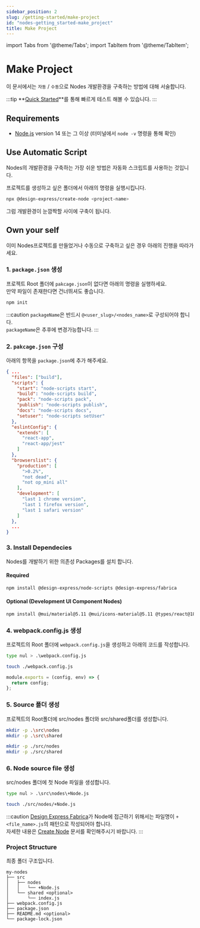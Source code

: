 ```yaml
---
sidebar_position: 2
slug: /getting-started/make-project
id: "nodes-getting_started-make_project"
title: Make Project
---
```


import Tabs from '@theme/Tabs';
import TabItem from '@theme/TabItem';

# Make Project

이 문서에서는 `자동` / `수동`으로 Nodes 개발환경을 구축하는 방법에 대해 서술합니다.

:::tip
**[Quick Started](../default.md#quick-started)**를 통해 빠르게 테스트 해볼 수 있습니다.
:::

## Requirements

- [Node.js](https://nodejs.org/) version 14 또는 그 이상 (터미널에서 `node -v` 명령을 통해 확인)

## Use Automatic Script

Nodes의 개발환경을 구축하는 가장 쉬운 방법은 자동화 스크립트를 사용하는 것입니다.

프로젝트를 생성하고 싶은 폴더에서 아래의 명령을 실행시킵니다.

```bash
npx @design-express/create-node <project-name>
```

그럼 개발환경이 눈깜짝할 사이에 구축이 됩니다.

## Own your self

이미 Nodes프로젝트를 만들었거나 수동으로 구축하고 싶은 경우 아래의 진행을 따라가세요.

### 1. `package.json` 생성

프로젝트 Root 폴더에 `pakcage.json`이 없다면 아래의 명령을 실행하세요.<br/>
만약 파일이 존재한다면 건너뛰셔도 좋습니다.

```bash
npm init
```

:::caution
`packageName`은 반드시 `@<user_slug>/<nodes_name>`로 구성되어야 합니다.<br/>
`packageName`은 추후에 변경가능합니다.
:::

### 2. `pakcage.json` 구성

아래의 항목을 `package.json`에 추가 해주세요.

```json
{ ...
  "files": ["build"],
  "scripts": {
    "start": "node-scripts start",
    "build": "node-scripts build",
    "pack": "node-scripts pack",
    "publish": "node-scripts publish",
    "docs": "node-scripts docs",
    "setuser": "node-scripts setUser"
  },
  "eslintConfig": {
    "extends": [
      "react-app",
      "react-app/jest"
    ]
  },
  "browserslist": {
    "production": [
      ">0.2%",
      "not dead",
      "not op_mini all"
    ],
    "development": [
      "last 1 chrome version",
      "last 1 firefox version",
      "last 1 safari version"
    ]
  },
  ...
}
```

### 3. Install Dependecies

Nodes를 개발하기 위한 의존성 Packages를 설치 합니다.

#### Required

```bash
npm install @design-express/node-scripts @design-express/fabrica
```

#### Optional (Development UI Component Nodes)

```bash
npm install @mui/material@5.11 @mui/icons-material@5.11 @types/react@18
```

### 4. webpack.config.js 생성

프로젝트의 Root 폴더에 `webpack.config.js`을 생성하고 아래의 코드를 작성합니다.
<Tabs>
<TabItem value="win" label="Window">

```bash
type nul > .\webpack.config.js
```

</TabItem>
<TabItem value="li" label="Linux/Mac">

```bash
touch ./webpack.config.js
```

</TabItem>
</Tabs>

```js title="/<nodes_name>/webpack.config.js"
module.exports = (config, env) => {
  return config;
};
```

### 5. Source 폴더 생성

프로젝트의 Root폴더에 src/nodes 폴더와 src/shared폴더를 생성합니다.
<Tabs>
<TabItem value="win" label="Window">

```bash
mkdir -p .\src\nodes
mkdir -p .\src\shared
```

</TabItem>
<TabItem value="li" label="Linux/Mac">

```bash
mkdir -p ./src/nodes
mkdir -p ./src/shared
```

</TabItem>
</Tabs>

### 6. Node source file 생성

src/nodes 폴더에 첫 Node 파일을 생성합니다.
<Tabs>
<TabItem value="win" label="Window">

```bash
type nul > .\src\nodes\+Node.js
```

</TabItem>
<TabItem value="li" label="Linux/Mac">

```bash
touch ./src/nodes/+Node.js
```

</TabItem>
</Tabs>

:::caution
[Design Express Fabrica](/design)가 Node에 접근하기 위해서는 파일명이 `+<file_name>.js`의 패턴으로 작성되어야 합니다.<br/>
자세한 내용은 [Create Node](./create_node.md#filename-pattern) 문서를 확인해주시기 바랍니다.
:::

### Project Structure

최종 폴더 구조입니다.

```
my-nodes
├── src
│   ├── nodes
│   │   └── +Node.js
│   └── shared <optional>
│       └── index.js
├── webpack.config.js
├── package.json
├── README.md <optional>
└── package-lock.json
```

<!-- * `files` : Nodes를 배포할때 포함할 files의 경로
* `scripts` : Nodes를 실행 또는 배포 등을 하기 위한 스크립트 실행 명령 정의
  * `start` -->
